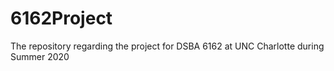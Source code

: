 # 6162Project
The repository regarding the project for DSBA 6162 at UNC Charlotte during Summer 2020
